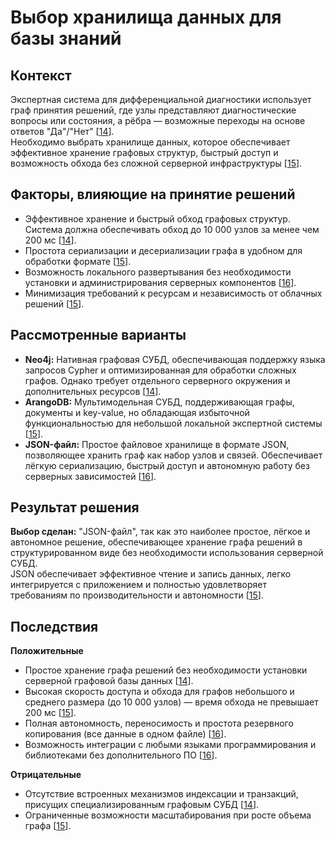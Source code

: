 # Выбор хранилища данных для базы знаний

## Контекст
Экспертная система для дифференциальной диагностики использует граф принятия решений, где узлы представляют диагностические вопросы или состояния, а рёбра — возможные переходы на основе ответов "Да"/"Нет" [[14](./sources.md#ref14)].  
Необходимо выбрать хранилище данных, которое обеспечивает эффективное хранение графовых структур, быстрый доступ и возможность обхода без сложной серверной инфраструктуры [[15](./sources.md#ref15)].

## Факторы, влияющие на принятие решений
- Эффективное хранение и быстрый обход графовых структур. Система должна обеспечивать обход до 10 000 узлов за менее чем 200 мс [[14](./sources.md#ref14)].  
- Простота сериализации и десериализации графа в удобном для обработки формате [[15](./sources.md#ref15)].  
- Возможность локального развертывания без необходимости установки и администрирования серверных компонентов [[16](./sources.md#ref16)].  
- Минимизация требований к ресурсам и независимость от облачных решений [[15](./sources.md#ref15)].

## Рассмотренные варианты
- **Neo4j:** Нативная графовая СУБД, обеспечивающая поддержку языка запросов Cypher и оптимизированная для обработки сложных графов. Однако требует отдельного серверного окружения и дополнительных ресурсов [[14](./sources.md#ref14)].  
- **ArangoDB:** Мультимодельная СУБД, поддерживающая графы, документы и key-value, но обладающая избыточной функциональностью для небольшой локальной экспертной системы [[15](./sources.md#ref15)].  
- **JSON-файл:** Простое файловое хранилище в формате JSON, позволяющее хранить граф как набор узлов и связей. Обеспечивает лёгкую сериализацию, быстрый доступ и автономную работу без серверных зависимостей [[16](./sources.md#ref16)].

## Результат решения
**Выбор сделан:** "JSON-файл", так как это наиболее простое, лёгкое и автономное решение, обеспечивающее хранение графа решений в структурированном виде без необходимости использования серверной СУБД.  
JSON обеспечивает эффективное чтение и запись данных, легко интегрируется с приложением и полностью удовлетворяет требованиям по производительности и автономности [[15](./sources.md#ref15)].

## Последствия

**Положительные**

- Простое хранение графа решений без необходимости установки серверной графовой базы данных [[14](./sources.md#ref14)].  
- Высокая скорость доступа и обхода для графов небольшого и среднего размера (до 10 000 узлов) — время обхода не превышает 200 мс [[15](./sources.md#ref15)].  
- Полная автономность, переносимость и простота резервного копирования (все данные в одном файле) [[16](./sources.md#ref16)].  
- Возможность интеграции с любыми языками программирования и библиотеками без дополнительного ПО [[16](./sources.md#ref16)].

**Отрицательные**

- Отсутствие встроенных механизмов индексации и транзакций, присущих специализированным графовым СУБД [[14](./sources.md#ref14)].  
- Ограниченные возможности масштабирования при росте объема графа [[15](./sources.md#ref15)].  
